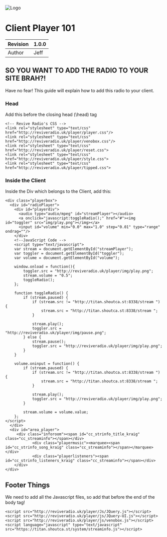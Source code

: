 ![Logo](http://i.imgur.com/hOqH6iF.png)
# Client Player 101
Revision | 1.0.0
------------ | -------------
Author | Jeff

## SO YOU WANT TO ADD THE RADIO TO YOUR SITE BRAH?!
Have no fear! This guide will explain how to add this radio to your client.

### Head
Add this before the closing head (\head) tag 
```
<!-- Revive Radio's CSS -->
<link rel="stylesheet" type="text/css" href="http://reviveradio.uk/player/player.css"/>
<link rel="stylesheet" type="text/css" href="http://reviveradio.uk/player/venobox.css"/>
<link rel="stylesheet" type="text/css" href="http://reviveradio.uk/player/reset.css">
<link rel="stylesheet" type="text/css" href="http://reviveradio.uk/player/style.css">
<link rel="stylesheet" type="text/css" href="http://reviveradio.uk/player/tipped.css">
```

### Inside the Client
Inside the Div which belongs to the Client, add this:

```
<div class="playerbox">
  <div id="radioPlayer">
    <div id="playerdiv">
      <audio type="audio/mpeg" id="streamPlayer"></audio>
      <a onclick="javascript:toggleRadio();" href="#"><img id="toggler" src="img/play.png"></img></a>
      <input id="volume" min="0.0" max="1.0" step="0.01" type="range" ondrag=""/>
    </div>
    <!--JavaScript Code -->
    <script type="text/javascript">
    var stream = document.getElementById("streamPlayer");
    var toggler = document.getElementById("toggler");
    var volume = document.getElementById("volume");

	window.onload = function(){
		toggler.src = "http://reviveradio.uk/player/img/play.png";
		stream.volume = "0.5";
		toggleRadio();
	};
	
    function toggleRadio() {
        if (stream.paused) {
			if (stream.src != "http://titan.shoutca.st:8338/stream ") {	
				stream.src = "http://titan.shoutca.st:8338/stream ";
			}
			
            stream.play();
            toggler.src = "http://reviveradio.uk/player/img/pause.png";
        } else {
            stream.pause();
            toggler.src = "http://reviveradio.uk/player/img/play.png";
        }
    }

    volume.oninput = function() {
        if (stream.paused) {
			if (stream.src != "http://titan.shoutca.st:8338/stream ") {	
				stream.src = "http://titan.shoutca.st:8338/stream ";
			}
			
			stream.play();
            toggler.src = "http://reviveradio.uk/player/img/play.png";
        }

        stream.volume = volume.value;
    };
</script>
  </div>
  <div id="area_player">
     <div class="inforoom"><span id="cc_strinfo_title_kraig" class="cc_streaminfo"></span></div>
			<div class="playermusic"><marquee><span id="cc_strinfo_song_kraig" class="cc_streaminfo"></span></marquee></div>
			<div class="playerlisteners"><span id="cc_strinfo_listeners_kraig" class="cc_streaminfo"></span></div>
    </div>
</div>
```

## Footer Things
We need to add all the Javascript files, so add that before the end of the body tag!

```
<script src="http://reviveradio.uk/player/Js/JQuery.js"></script>
<script src="http://reviveradio.uk/player/js/JQuery-UI.js"></script>
<script src="http://reviveradio.uk/player/js/venobox.js"></script>
<script language="javascript" type="text/javascript" src="https://titan.shoutca.st/system/streaminfo.js"></script>
```
